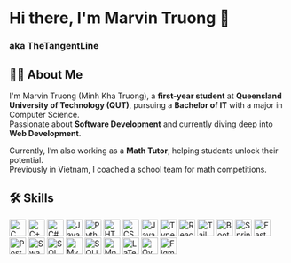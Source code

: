 # Hi there, I'm Marvin Truong 👋  
### aka TheTangentLine

## 👨‍🎓 About Me  
I'm Marvin Truong (Minh Kha Truong), a **first-year student** at **Queensland University of Technology (QUT)**, pursuing a **Bachelor of IT** with a major in Computer Science.  
Passionate about **Software Development** and currently diving deep into **Web Development**.

Currently, I’m also working as a **Math Tutor**, helping students unlock their potential.  
Previously in Vietnam, I coached a school team for math competitions.

## 🛠️ Skills  

<p align="left">
  <img src="https://img.shields.io/badge/-C-00599C?style=for-the-badge&logo=c&logoColor=white" alt="C" height="30" />
  <img src="https://img.shields.io/badge/-C++-00599C?style=for-the-badge&logo=c%2B%2B&logoColor=white" alt="C++" height="30" />
  <img src="https://img.shields.io/badge/-C%23-239120?style=for-the-badge&logo=c-sharp&logoColor=white" alt="C#" height="30" />
  <img src="https://img.shields.io/badge/-Java-007396?style=for-the-badge&logo=java&logoColor=white" alt="Java" height="30" />
  <img src="https://img.shields.io/badge/-Python-3776AB?style=for-the-badge&logo=python&logoColor=white" alt="Python" height="30" />
  <img src="https://img.shields.io/badge/-HTML5-E34F26?style=for-the-badge&logo=html5&logoColor=white" alt="HTML5" height="30" />
  <img src="https://img.shields.io/badge/-CSS3-1572B6?style=for-the-badge&logo=css3&logoColor=white" alt="CSS3" height="30" />
  <img src="https://img.shields.io/badge/-JavaScript-F7DF1E?style=for-the-badge&logo=javascript&logoColor=black" alt="JavaScript" height="30" />
  <img src="https://img.shields.io/badge/-TypeScript-3178C6?style=for-the-badge&logo=typescript&logoColor=white" alt="TypeScript" height="30" />
  <img src="https://img.shields.io/badge/-React-61DAFB?style=for-the-badge&logo=react&logoColor=black" alt="React" height="30" />
  <img src="https://img.shields.io/badge/-Tailwind_CSS-38B2AC?style=for-the-badge&logo=tailwind-css&logoColor=white" alt="Tailwind CSS" height="30" />
  <img src="https://img.shields.io/badge/-Bootstrap-7952B3?style=for-the-badge&logo=bootstrap&logoColor=white" alt="Bootstrap" height="30" />
  <img src="https://img.shields.io/badge/-Spring_Boot-6DB33F?style=for-the-badge&logo=springboot&logoColor=white" alt="Spring Boot" height="30" />
  <img src="https://img.shields.io/badge/-FastAPI-009688?style=for-the-badge&logo=fastapi&logoColor=white" alt="FastAPI" height="30" />
  <img src="https://img.shields.io/badge/-Postman-FF6C37?style=for-the-badge&logo=postman&logoColor=white" alt="Postman" height="30" />
  <img src="https://img.shields.io/badge/-Swagger-19B6B5?style=for-the-badge&logo=swagger&logoColor=white" alt="Swagger" height="30" />
  <img src="https://img.shields.io/badge/-SQL-4479A1?style=for-the-badge&logo=sql&logoColor=white" alt="SQL" height="30" />
  <img src="https://img.shields.io/badge/-MySQL-4479A1?style=for-the-badge&logo=mysql&logoColor=white" alt="MySQL" height="30" />
  <img src="https://img.shields.io/badge/-SQLite-003B57?style=for-the-badge&logo=sqlite&logoColor=white" alt="SQLite" height="30" />
  <img src="https://img.shields.io/badge/-MongoDB-47A248?style=for-the-badge&logo=mongodb&logoColor=white" alt="MongoDB" height="30" />
  <img src="https://img.shields.io/badge/-LaTeX-008080?style=for-the-badge&logo=latex&logoColor=white" alt="LaTeX" height="30" />
  <img src="https://img.shields.io/badge/-Overleaf-1A1A1A?style=for-the-badge&logo=overleaf&logoColor=white" alt="Overleaf" height="30" />
  <img src="https://img.shields.io/badge/-Figma-F24E1E?style=for-the-badge&logo=figma&logoColor=white" alt="Figma" height="30" />
</p>



